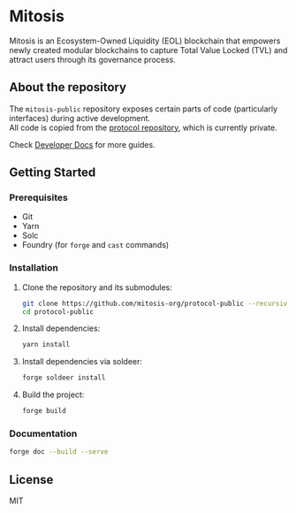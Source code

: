# Mitosis

Mitosis is an Ecosystem-Owned Liquidity (EOL) blockchain that empowers newly created modular blockchains to capture Total Value Locked (TVL) and attract users through its governance process.

## About the repository

The `mitosis-public` repository exposes certain parts of code (particularly interfaces) during active development. \
All code is copied from the [protocol repository](https://github.com/mitosis-org/protocol), which is currently private.

Check [Developer Docs](https://docs.mitosis.org/docs/developers/overview) for more guides.

## Getting Started

### Prerequisites

- Git
- Yarn
- Solc
- Foundry (for `forge` and `cast` commands)

### Installation

1. Clone the repository and its submodules:

   ```bash
   git clone https://github.com/mitosis-org/protocol-public --recursive
   cd protocol-public
   ```

2. Install dependencies:

   ```bash
   yarn install
   ```

3. Install dependencies via soldeer:

   ```bash
   forge soldeer install
   ```

4. Build the project:

   ```bash
   forge build
   ```

### Documentation

```bash
forge doc --build --serve
```

## License

MIT
